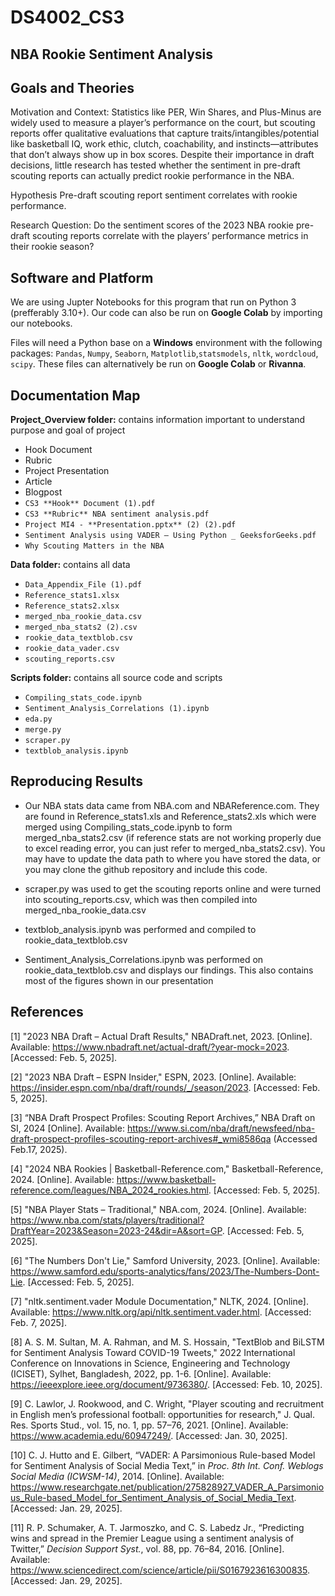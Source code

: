 # DS4002_CS3

## NBA Rookie Sentiment Analysis 

## Goals and Theories

Motivation and Context: 
Statistics like PER, Win Shares, and Plus-Minus are widely used to measure a player’s performance on the court, but scouting reports offer qualitative evaluations that capture traits/intangibles/potential like basketball IQ, work ethic, clutch, coachability,  and instincts—attributes that don’t always show up in box scores. Despite their importance in draft decisions, little research has tested whether the sentiment in pre-draft scouting reports can actually predict rookie performance in the NBA.

Hypothesis
Pre-draft scouting report sentiment correlates with rookie performance.

Research Question: 
Do the sentiment scores of the 2023 NBA rookie pre-draft scouting reports correlate with the players’ performance metrics in their rookie season?

## Software and Platform

We are using Jupter Notebooks for this program that run on Python 3 (prefferably 3.10+). Our code can also be run on **Google Colab** by importing our notebooks.

Files will need a Python base on a **Windows** environment with the following packages: `Pandas`, `Numpy`, `Seaborn`, `Matplotlib`,`statsmodels`, `nltk`, `wordcloud`, `scipy`. These files can alternatively be run on **Google Colab** or **Rivanna**. 

## Documentation Map

**Project_Overview folder:** contains information important to understand purpose and goal of project
- Hook Document
- Rubric
- Project Presentation
- Article
- Blogpost
- `CS3 **Hook** Document (1).pdf`
- `CS3 **Rubric** NBA sentiment analysis.pdf`
- `Project MI4 - **Presentation.pptx** (2) (2).pdf`
- `Sentiment Analysis using VADER – Using Python _ GeeksforGeeks.pdf`
- `Why Scouting Matters in the NBA`









**Data folder:** contains all data
- `Data_Appendix_File (1).pdf`
- `Reference_stats1.xlsx`
- `Reference_stats2.xlsx`
- `merged_nba_rookie_data.csv`
- `merged_nba_stats2 (2).csv`
- `rookie_data_textblob.csv`
- `rookie_data_vader.csv`
- `scouting_reports.csv`

**Scripts folder:** contains all source code and scripts

- `Compiling_stats_code.ipynb`
- `Sentiment_Analysis_Correlations (1).ipynb`
- `eda.py`
- `merge.py`
- `scraper.py`
- `textblob_analysis.ipynb`

## Reproducing Results

- Our NBA stats data came from NBA.com and NBAReference.com. They are found in Reference_stats1.xls and Reference_stats2.xls which were merged using Compiling_stats_code.ipynb to form merged_nba_stats2.csv (if reference stats are not working properly due to excel reading error, you can just refer to merged_nba_stats2.csv). You may have to update the data path to where you have stored the data, or you may clone the github repository and include this code.

- scraper.py was used to get the scouting reports online and were turned into scouting_reports.csv, which was then compiled into merged_nba_rookie_data.csv

- textblob_analysis.ipynb was performed and compiled to rookie_data_textblob.csv

- Sentiment_Analysis_Correlations.ipynb was performed on rookie_data_textblob.csv and displays our findings. This also contains most of the figures shown in our presentation

## References

 [1] "2023 NBA Draft – Actual Draft Results," NBADraft.net, 2023. [Online]. Available: https://www.nbadraft.net/actual-draft/?year-mock=2023. [Accessed: Feb. 5, 2025].
 
 [2] "2023 NBA Draft – ESPN Insider," ESPN, 2023. [Online]. Available: https://insider.espn.com/nba/draft/rounds/_/season/2023. [Accessed: Feb. 5, 2025].
 
 [3] “NBA Draft Prospect Profiles: Scouting Report Archives,” NBA Draft on SI, 2024 [Online]. Available:
 https://www.si.com/nba/draft/newsfeed/nba-draft-prospect-profiles-scouting-report-archives#_wmi8586qa (Accessed Feb.17, 2025).
 
 [4] "2024 NBA Rookies | Basketball-Reference.com," Basketball-Reference, 2024. [Online]. Available: 
https://www.basketball-reference.com/leagues/NBA_2024_rookies.html. [Accessed: Feb. 5, 2025].

 [5] "NBA Player Stats – Traditional," NBA.com, 2024. [Online]. Available: https://www.nba.com/stats/players/traditional?DraftYear=2023&Season=2023-24&dir=A&sort=GP. 
[Accessed: Feb. 5, 2025].

 [6] "The Numbers Don't Lie," Samford University, 2023. [Online]. Available: https://www.samford.edu/sports-analytics/fans/2023/The-Numbers-Dont-Lie. [Accessed: Feb. 5, 
2025].

 [7] "nltk.sentiment.vader Module Documentation," NLTK, 2024. [Online]. Available: https://www.nltk.org/api/nltk.sentiment.vader.html. [Accessed: Feb. 7, 2025].
 
 [8] A. S. M. Sultan, M. A. Rahman, and M. S. Hossain, "TextBlob and BiLSTM for Sentiment Analysis Toward COVID-19 Tweets," 2022 International Conference on Innovations 
in Science, Engineering and Technology (ICISET), Sylhet, Bangladesh, 2022, pp. 1-6. [Online]. Available: https://ieeexplore.ieee.org/document/9736380/. [Accessed: Feb. 10, 
2025].

 [9] C. Lawlor, J. Rookwood, and C. Wright, "Player scouting and recruitment in English men’s professional football: opportunities for research," J. Qual. Res. Sports Stud., vol. 
15, no. 1, pp. 57–76, 2021. [Online]. Available: https://www.academia.edu/60947249/. [Accessed: Jan. 30, 2025].

 [10] C. J. Hutto and E. Gilbert, “VADER: A Parsimonious Rule-based Model for Sentiment Analysis of Social Media Text,” in *Proc. 8th Int. Conf. Weblogs Social Media 
(ICWSM-14)*, 2014. [Online]. Available: 
https://www.researchgate.net/publication/275828927_VADER_A_Parsimonious_Rule-based_Model_for_Sentiment_Analysis_of_Social_Media_Text. [Accessed: Jan. 29, 
2025].

 [11] R. P. Schumaker, A. T. Jarmoszko, and C. S. Labedz Jr., “Predicting wins and spread in the Premier League using a sentiment analysis of Twitter,” *Decision Support Syst.*, 
vol. 88, pp. 76–84, 2016. [Online]. Available: https://www.sciencedirect.com/science/article/pii/S0167923616300835. [Accessed: Jan. 29, 2025].

